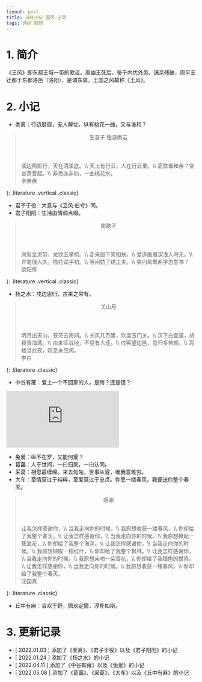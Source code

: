 ```yaml
---
layout: post
title: 诗经小记 国风·王风
tags: 诗经 随想
---
```


# 1. 简介

《王风》即东都王城一带的歌谣。周幽王死后，鉴于内忧外患、镐京残破，周平王迁都于东都洛邑（洛阳），是谓东周。王国之风故称《王风》。

# 2. 小记

- 黍离：行迈靡靡，无人解忧。纵有桃花一曲，又与谁和？

> <header>生查子 独游雨岩</header>
> 溪边照影行，天在清溪底。\\
> 天上有行云，人在行云里。\\
> 高歌谁和余？空谷清音起。\\
> 非鬼亦非仙，一曲桃花水。
> <footer>辛弃疾</footer>
{: .literature .vertical .classic}

- 君子于役：大意与《卫风·伯兮》同。
- 君子阳阳：生活由情调点缀。

> <header>南歌子</header>
> 凤髻金泥带，龙纹玉掌梳。\\
> 走来窗下笑相扶，\\
> 爱道画眉深浅入时无。\\
> 弄笔偎人久，描花试手初。\\
> 等闲妨了绣工夫，\\
> 笑问鸳鸯两字怎生书？
> <footer>欧阳修</footer>
{: .literature .vertical .classic}

- 扬之水：戍边思归，古来之常有。

> <header>关山月</header>
> 明月出天山，苍茫云海间。\\
> 长风几万里，吹度玉门关。\\
> 汉下白登道，胡窥青海湾。\\
> 由来征战地，不见有人还。\\
> 戍客望边邑，思归多苦颜。\\
> 高楼当此夜，叹息未应闲。
> <footer>李白</footer>
{: .literature .classic}

- 中谷有蓷：爱上一个不回家的人，是悔？还是错？

<div class="video-frame"><iframe src="https://www.youtube.com/embed/6pm8BVi1z7k" title="YouTube video player" frameborder="0" allowfullscreen></iframe></div>

- 兔爰：纵不在罗，又能何爰？
- 葛藟：人于世间，一曰归属，一曰认同。
- 采葛：相思最缠绵。来去匆匆，世事从容，唯我意难穷。
- 大车：至情莫过于纯粹，至爱莫过于忠贞。你愿一缕春风，我便送你整个春天。

> <header>感谢</header>
> 让我怎样感谢你，\\
> 当我走向你的时候。\\
> 我原想收获一缕春风，\\
> 你却给了我整个春天。\\
> 让我怎样感谢你，\\
> 当我走向你的时候。\\
> 我原想捧起一簇浪花，\\
> 你却给了我整个海洋。\\
> 让我怎样感谢你，\\
> 当我走向你的时候。\\
> 我原想撷取一枚红叶，\\
> 你却给了我整个枫林。\\
> 让我怎样感谢你，\\
> 当我走向你的时候。\\
> 我原想亲吻一朵雪花，\\
> 你却给了我银色的世界。\\
> 让我怎样感谢你，\\
> 当我走向你的时候。\\
> 我原想收获一缕春风，\\
> 你却给了我整个春天。
> <footer>汪国真</footer>
{: .literature .classic}

- 丘中有麻：合欢于野，佩玖定情，淳朴如斯。

# 3. 更新记录

- [ 2022.01.03 ] 添加了《黍离》、《君子于役》以及《君子阳阳》的小记
- [ 2022.01.24 ] 添加了《扬之水》的小记 
- [ 2022.04.11 ] 添加了《中谷有蓷》以及《兔爰》的小记
- [ 2022.05.08 ] 添加了《葛藟》、《采葛》、《大车》以及《丘中有麻》的小记

